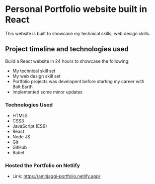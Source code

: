 # Personal Portfolio website built in React

This website is built to showcase my technical skills, web design skills.


## Project timeline and technologies used

Build a React website in 24 hours to showcase the following:
* My technical skill set
* My web design skill set
* Portfolio projects was developent before starting my career with Bolt.Earth
* Implemented some minor updates 


### Technologies Used

* HTML5
* CSS3
* JavaScript (ES6)
* React
* Node JS
* Git
* GitHub
* Babel


### Hosted the Portfolio on Netlify

* Link: https://amitjaggi-portfolio.netlify.app/
